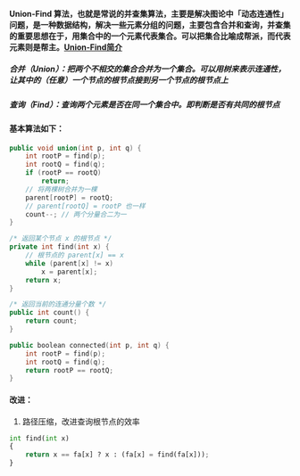 #### Union-Find 算法，也就是常说的并查集算法，主要是解决图论中「动态连通性」问题，是一种数据结构，解决一些元素分组的问题，主要包含合并和查询，并查集的重要思想在于，用集合中的一个元素代表集合。可以把集合比喻成帮派，而代表元素则是帮主。[Union-Find简介](https://zhuanlan.zhihu.com/p/93647900/)
##### 合并（Union）：把两个不相交的集合合并为一个集合。可以用树来表示连通性，让其中的（任意）一个节点的根节点接到另一个节点的根节点上
##### 查询（Find）：查询两个元素是否在同一个集合中。即判断是否有共同的根节点

#### 基本算法如下：
```c++
public void union(int p, int q) {
    int rootP = find(p);
    int rootQ = find(q);
    if (rootP == rootQ)
        return;
    // 将两棵树合并为一棵
    parent[rootP] = rootQ;
    // parent[rootQ] = rootP 也一样
    count--; // 两个分量合二为一
}

/* 返回某个节点 x 的根节点 */
private int find(int x) {
    // 根节点的 parent[x] == x
    while (parent[x] != x)
        x = parent[x];
    return x;
}

/* 返回当前的连通分量个数 */
public int count() { 
    return count;
}

public boolean connected(int p, int q) {
    int rootP = find(p);
    int rootQ = find(q);
    return rootP == rootQ;
}
```
#### 改进：
1. 路径压缩，改进查询根节点的效率
```python
int find(int x)
{
    return x == fa[x] ? x : (fa[x] = find(fa[x]));
}
```
